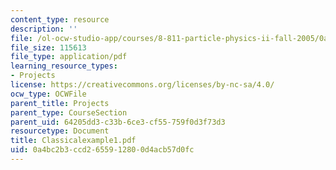 ```yaml
---
content_type: resource
description: ''
file: /ol-ocw-studio-app/courses/8-811-particle-physics-ii-fall-2005/0a4bc2b3ccd2655912800d4acb57d0fc_Classicalexample1.pdf
file_size: 115613
file_type: application/pdf
learning_resource_types:
- Projects
license: https://creativecommons.org/licenses/by-nc-sa/4.0/
ocw_type: OCWFile
parent_title: Projects
parent_type: CourseSection
parent_uid: 64205dd3-c33b-6ce3-cf55-759f0d3f73d3
resourcetype: Document
title: Classicalexample1.pdf
uid: 0a4bc2b3-ccd2-6559-1280-0d4acb57d0fc
---
```

